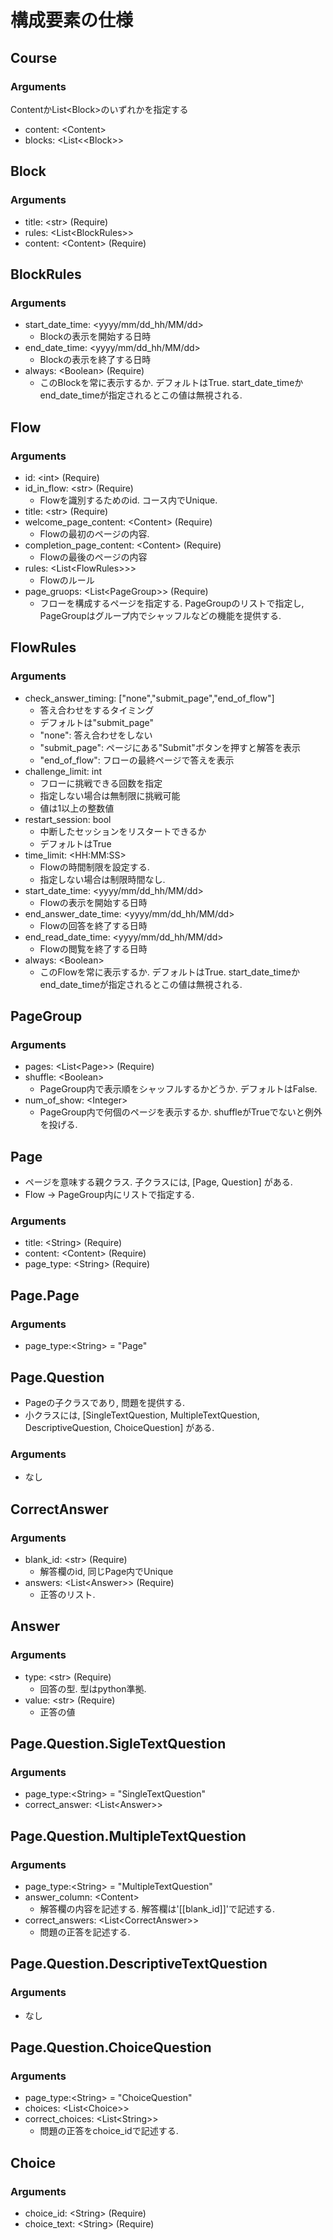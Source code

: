 
# 構成要素の仕様
## Course
### Arguments
ContentかList\<Block>のいずれかを指定する
- content: \<Content>
- blocks: \<List<\<Block>>

## Block
### Arguments
- title: \<str> (Require)
- rules: \<List\<BlockRules>>
- content: \<Content> (Require)

## BlockRules
### Arguments
- start_date_time: \<yyyy/mm/dd_hh/MM/dd>
    - Blockの表示を開始する日時
- end_date_time: \<yyyy/mm/dd_hh/MM/dd>
    - Blockの表示を終了する日時
- always: \<Boolean> (Require)
    - このBlockを常に表示するか. デフォルトはTrue. start_date_timeかend_date_timeが指定されるとこの値は無視される. 


## Flow
### Arguments
- id: \<int> (Require)
- id_in_flow: \<str> (Require)
    - Flowを識別するためのid. コース内でUnique. 
- title: \<str> (Require)
- welcome_page_content: \<Content> (Require)
    - Flowの最初のページの内容. 
- completion_page_content: \<Content> (Require)
    - Flowの最後のページの内容
- rules: \<List\<FlowRules>>>
    - Flowのルール
- page_gruops: \<List\<PageGroup>> (Require)
    - フローを構成するページを指定する. PageGroupのリストで指定し, PageGroupはグループ内でシャッフルなどの機能を提供する. 

## FlowRules
### Arguments
- check_answer_timing: ["none","submit_page","end_of_flow"]
    - 答え合わせをするタイミング
    - デフォルトは"submit_page"
    - "none": 答え合わせをしない
    - "submit_page": ページにある"Submit"ボタンを押すと解答を表示
    - "end_of_flow": フローの最終ページで答えを表示
- challenge_limit: int
    - フローに挑戦できる回数を指定
    - 指定しない場合は無制限に挑戦可能
    - 値は1以上の整数値
- restart_session: bool
    - 中断したセッションをリスタートできるか
    - デフォルトはTrue
- time_limit: \<HH:MM:SS>
    - Flowの時間制限を設定する. 
    - 指定しない場合は制限時間なし. 
- start_date_time: \<yyyy/mm/dd_hh/MM/dd>
    - Flowの表示を開始する日時
- end_answer_date_time: \<yyyy/mm/dd_hh/MM/dd>
    - Flowの回答を終了する日時
- end_read_date_time: \<yyyy/mm/dd_hh/MM/dd>
    - Flowの閲覧を終了する日時
- always: \<Boolean>
    - このFlowを常に表示するか. デフォルトはTrue. start_date_timeかend_date_timeが指定されるとこの値は無視される. 

## PageGroup
### Arguments
- pages: \<List\<Page>> (Require)
- shuffle: \<Boolean>
    - PageGroup内で表示順をシャッフルするかどうか. デフォルトはFalse.
- num_of_show: \<Integer>
    - PageGroup内で何個のページを表示するか. shuffleがTrueでないと例外を投げる. 

## Page
- ページを意味する親クラス. 子クラスには, [Page, Question] がある.
-  Flow -> PageGroup内にリストで指定する. 
### Arguments
- title: \<String> (Require)
- content: \<Content> (Require)
- page_type: \<String> (Require)

## Page.Page
### Arguments
- page_type:\<String> = "Page"

## Page.Question
- Pageの子クラスであり, 問題を提供する. 
- 小クラスには, [SingleTextQuestion, MultipleTextQuestion, DescriptiveQuestion, ChoiceQuestion] がある. 
### Arguments
- なし

## CorrectAnswer
### Arguments
- blank_id: \<str> (Require)
    - 解答欄のid, 同じPage内でUnique
- answers: \<List\<Answer>> (Require)
    - 正答のリスト. 

## Answer
### Arguments
- type: \<str> (Require)
    - 回答の型. 型はpython準拠. 
- value: \<str> (Require)
    - 正答の値

## Page.Question.SigleTextQuestion
### Arguments
- page_type:\<String> = "SingleTextQuestion"
- correct_answer: \<List\<Answer>>

## Page.Question.MultipleTextQuestion
### Arguments
- page_type:\<String> = "MultipleTextQuestion"
- answer_column: \<Content>
    - 解答欄の内容を記述する. 解答欄は'[[blank_id]]'で記述する. 
- correct_answers: \<List\<CorrectAnswer>>
    - 問題の正答を記述する. 

## Page.Question.DescriptiveTextQuestion
### Arguments
- なし

## Page.Question.ChoiceQuestion
### Arguments
- page_type:\<String> = "ChoiceQuestion"
- choices: \<List\<Choice>> 
- correct_choices: \<List\<String>>
    - 問題の正答をchoice_idで記述する. 

## Choice
### Arguments
- choice_id: \<String> (Require)
- choice_text: \<String> (Require)
